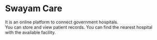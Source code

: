 # Swayam Care

It is an online platform to connect government hospitals.<br>
You can store and view patient records.
You can find the nearest hospital with the available facility.
